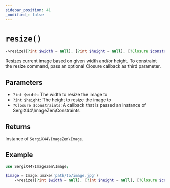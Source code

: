 ```yaml
---
sidebar_position: 41
_modified_: false
---
```

# `resize()`

```php
->resize([?int $width = null], [?int $height = null], [?Closure $constraints = null]): SergiX44\ImageZen\Image
```
Resizes current image based on given width and/or height. To constraint the resize command, pass an optional Closure callback as third parameter.

## Parameters

- `?int $width`: The width to resize the image to
- `?int $height`: The height to resize the image to
- `?Closure $constraints`: A callback that is passed an instance of SergiX44\ImageZen\Constraints


## Returns

Instance of `SergiX44\ImageZen\Image`.

## Example

```php
use SergiX44\ImageZen\Image;

$image = Image::make('path/to/image.jpg')
    ->resize([?int $width = null], [?int $height = null], [?Closure $constraints = null]);

```
